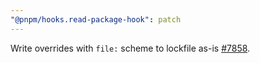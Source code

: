 ```yaml
---
"@pnpm/hooks.read-package-hook": patch
---
```


Write overrides with `file:` scheme to lockfile as-is [#7858](https://github.com/pnpm/pnpm/issues/7858).
